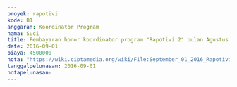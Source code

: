 ```yaml
---
proyek: rapotivi
kode: B1
anggaran: Koordinator Program
nama: Suci
title: Pembayaran honor koordinator program "Rapotivi 2" bulan Agustus
date: 2016-09-01
biaya: 4500000
nota: "https://wiki.ciptamedia.org/wiki/File:September_01_2016_Rapotivi_B1_Pembayaran_honor_koord._program_a.n_M._Heychael.jpg"
tanggalpelunasan: 2016-09-01
notapelunasan:
---
```

